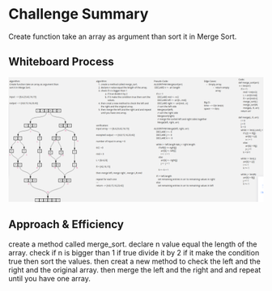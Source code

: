 # Challenge Summary
<!-- Description of the challenge -->
Create function take an array as argument than sort it in Merge Sort.

## Whiteboard Process
<!-- Embedded whiteboard image -->
![1](merge_sort/assets/challenge-27.png)
## Approach & Efficiency
<!-- What approach did you take? Why? What is the Big O space/time for this approach? -->
create a method called merge_sort.
declare n value equal the length of the array.
check if n is bigger than 1
if true divide it by 2
if it make the condition true then sort the values.
then creat a new method to check the left and the right and the original array.
then merge the left and the right and and repeat until you have one array.
